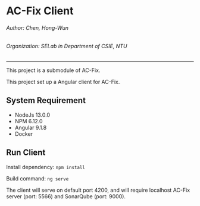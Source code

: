 # AC-Fix Client

###### Author: Chen, Hong-Wun
###### Organization: SELab in Department of CSIE, NTU

---

This project is a submodule of AC-Fix.

This project set up a Angular client for AC-Fix.

## System Requirement

- NodeJs 13.0.0
- NPM 6.12.0
- Angular 9.1.8
- Docker

## Run Client

Install dependency: ```npm install```

Build command: ```ng serve```

The client will serve on default port 4200, and will require localhost AC-Fix server (port: 5566) and SonarQube (port: 9000).
